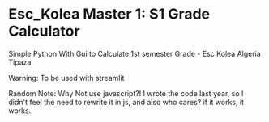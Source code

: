 # Esc_Kolea Master 1: S1 Grade Calculator
Simple Python With Gui to Calculate 1st semester Grade - Esc Kolea Algeria Tipaza.

Warning: To be used with streamlit

Random Note: Why Not use javascript?!
I wrote the code last year, so I didn't feel the need to rewrite it in js, and also who cares? if it works, it works. 
